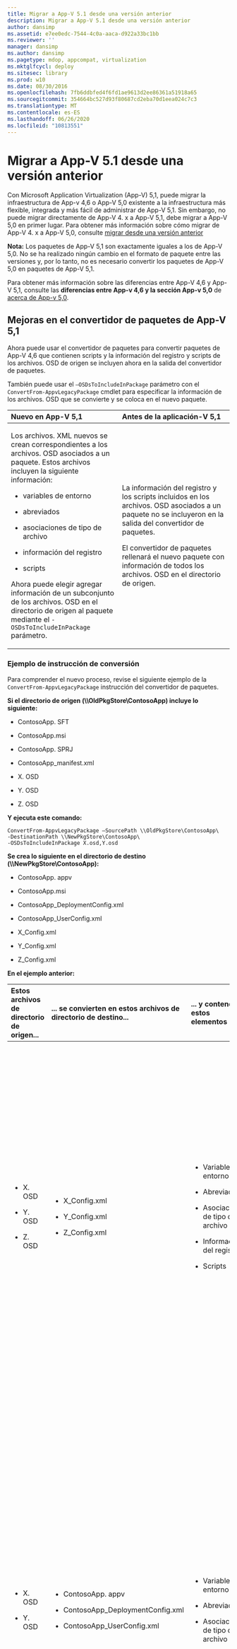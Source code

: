```yaml
---
title: Migrar a App-V 5.1 desde una versión anterior
description: Migrar a App-V 5.1 desde una versión anterior
author: dansimp
ms.assetid: e7ee0edc-7544-4c0a-aaca-d922a33bc1bb
ms.reviewer: ''
manager: dansimp
ms.author: dansimp
ms.pagetype: mdop, appcompat, virtualization
ms.mktglfcycl: deploy
ms.sitesec: library
ms.prod: w10
ms.date: 08/30/2016
ms.openlocfilehash: 7fb6ddbfed4f6fd1ae9613d2ee86361a51918a65
ms.sourcegitcommit: 354664bc527d93f80687cd2eba70d1eea024c7c3
ms.translationtype: MT
ms.contentlocale: es-ES
ms.lasthandoff: 06/26/2020
ms.locfileid: "10813551"
---
```

# Migrar a App-V 5.1 desde una versión anterior


Con Microsoft Application Virtualization (App-V) 5,1, puede migrar la infraestructura de App-v 4,6 o App-V 5,0 existente a la infraestructura más flexible, integrada y más fácil de administrar de App-V 5,1.
Sin embargo, no puede migrar directamente de App-V 4. x a App-V 5,1, debe migrar a App-V 5,0 en primer lugar. Para obtener más información sobre cómo migrar de App-V 4. x a App-V 5,0, consulte [migrar desde una versión anterior](migrating-from-a-previous-version-app-v-50.md)  

**Nota:**  Los paquetes de App-V 5,1 son exactamente iguales a los de App-V 5,0. No se ha realizado ningún cambio en el formato de paquete entre las versiones y, por lo tanto, no es necesario convertir los paquetes de App-V 5,0 en paquetes de App-V 5,1.

Para obtener más información sobre las diferencias entre App-V 4,6 y App-V 5,1, consulte las **diferencias entre App-v 4,6 y la sección App-v 5,0** de [acerca de App-v 5,0](about-app-v-50.md).

 

## <a href="" id="bkmk-pkgconvimprove"></a>Mejoras en el convertidor de paquetes de App-V 5,1


Ahora puede usar el convertidor de paquetes para convertir paquetes de App-V 4,6 que contienen scripts y la información del registro y scripts de los archivos. OSD de origen se incluyen ahora en la salida del convertidor de paquetes.

También puede usar el `–OSDsToIncludeInPackage` parámetro con el `ConvertFrom-AppvLegacyPackage` cmdlet para especificar la información de los archivos. OSD que se convierte y se coloca en el nuevo paquete.

<table>
<colgroup>
<col width="50%" />
<col width="50%" />
</colgroup>
<thead>
<tr class="header">
<th align="left">Nuevo en App-V 5,1</th>
<th align="left">Antes de la aplicación-V 5,1</th>
</tr>
</thead>
<tbody>
<tr class="odd">
<td align="left"><p>Los archivos. XML nuevos se crean correspondientes a los archivos. OSD asociados a un paquete. Estos archivos incluyen la siguiente información:</p>
<ul>
<li><p>variables de entorno</p></li>
<li><p>abreviados</p></li>
<li><p>asociaciones de tipo de archivo</p></li>
<li><p>información del registro</p></li>
<li><p>scripts</p></li>
</ul>
<p>Ahora puede elegir agregar información de un subconjunto de los archivos. OSD en el directorio de origen al paquete mediante el <code>-OSDsToIncludeInPackage</code> parámetro.</p></td>
<td align="left"><p>La información del registro y los scripts incluidos en los archivos. OSD asociados a un paquete no se incluyeron en la salida del convertidor de paquetes.</p>
<p>El convertidor de paquetes rellenará el nuevo paquete con información de todos los archivos. OSD en el directorio de origen.</p></td>
</tr>
</tbody>
</table>

 

### Ejemplo de instrucción de conversión

Para comprender el nuevo proceso, revise el siguiente ejemplo de la `ConvertFrom-AppvLegacyPackage` instrucción del convertidor de paquetes.

**Si el directorio de origen (\\\\OldPkgStore\\ContosoApp) incluye lo siguiente:**

-   ContosoApp. SFT

-   ContosoApp.msi

-   ContosoApp. SPRJ

-   ContosoApp\_manifest.xml

-   X. OSD

-   Y. OSD

-   Z. OSD

**Y ejecuta este comando:**

``` syntax
ConvertFrom-AppvLegacyPackage –SourcePath \\OldPkgStore\ContosoApp\ 
-DestinationPath \\NewPkgStore\ContosoApp\
-OSDsToIncludeInPackage X.osd,Y.osd
```

**Se crea lo siguiente en el directorio de destino (\\\\NewPkgStore\\ContosoApp):**

-   ContosoApp. appv

-   ContosoApp.msi

-   ContosoApp\_DeploymentConfig.xml

-   ContosoApp\_UserConfig.xml

-   X\_Config.xml

-   Y\_Config.xml

-   Z\_Config.xml

**En el ejemplo anterior:**

<table>
<colgroup>
<col width="25%" />
<col width="25%" />
<col width="25%" />
<col width="25%" />
</colgroup>
<thead>
<tr class="header">
<th align="left">Estos archivos de directorio de origen...</th>
<th align="left">... se convierten en estos archivos de directorio de destino...</th>
<th align="left">... y contendrá estos elementos</th>
<th align="left">Descripción</th>
</tr>
</thead>
<tbody>
<tr class="odd">
<td align="left"><ul>
<li><p>X. OSD</p></li>
<li><p>Y. OSD</p></li>
<li><p>Z. OSD</p></li>
</ul></td>
<td align="left"><ul>
<li><p>X_Config.xml</p></li>
<li><p>Y_Config.xml</p></li>
<li><p>Z_Config.xml</p></li>
</ul></td>
<td align="left"><ul>
<li><p>Variables de entorno</p></li>
<li><p>Abreviados</p></li>
<li><p>Asociaciones de tipo de archivo</p></li>
<li><p>Información del registro</p></li>
<li><p>Scripts</p></li>
</ul></td>
<td align="left"><p>Cada archivo. OSD se convierte en un archivo. xml independiente y correspondiente que contiene los elementos que se enumeran aquí en el formato de configuración de implementación de App-V 5,1. Estos elementos se pueden copiar desde estos archivos. XML y colocarlos en la configuración de implementación o los archivos de configuración de usuario según sea necesario.</p>
<p>En este ejemplo, hay tres archivos. XML, que corresponden a los tres archivos. OSD del directorio de origen. Cada archivo. xml contiene las variables de entorno, los accesos directos, las asociaciones de tipos de archivo, la información del registro y las secuencias de comandos en su archivo. OSD correspondiente.</p></td>
</tr>
<tr class="even">
<td align="left"><ul>
<li><p>X. OSD</p></li>
<li><p>Y. OSD</p></li>
</ul></td>
<td align="left"><ul>
<li><p>ContosoApp. appv</p></li>
<li><p>ContosoApp_DeploymentConfig.xml</p></li>
<li><p>ContosoApp_UserConfig.xml</p></li>
</ul></td>
<td align="left"><ul>
<li><p>Variables de entorno</p></li>
<li><p>Abreviados</p></li>
<li><p>Asociaciones de tipo de archivo</p></li>
</ul></td>
<td align="left"><p>La información de los archivos. OSD especificados en el <code>-OSDsToIncludeInPackage</code> parámetro se convierten y se colocan dentro del paquete. A continuación, el convertidor rellena el archivo de configuración de implementación y el archivo de configuración de usuario con el contenido del paquete, del mismo modo que el secuenciador de App-V realiza al secuenciar un nuevo paquete.</p>
<p>En este ejemplo, las variables de entorno, los accesos directos y las asociaciones de tipo de archivo incluidos en X. OSD e y. OSD se han convertido y colocado en el paquete de App-V, y parte de esta información también se incluyó en la configuración de implementación y en los archivos de configuración de usuario. X. OSD e y. OSD se usaron porque se incluyeron como argumentos para el <code>-OSDsToIncludeInPackage</code> parámetro. No se incluyó información de Z. OSD en el paquete porque no se incluyó como uno de estos argumentos.</p></td>
</tr>
</tbody>
</table>

 

## Conversión de paquetes creados con una versión anterior de App-V


Use la utilidad de conversión de paquetes para actualizar paquetes de aplicaciones virtuales creados con versiones de App-V anteriores a App-V 5,0. El convertidor de paquetes usa PowerShell para convertir paquetes y puede ayudar a automatizar el proceso si tiene muchos paquetes que requieren conversión.

**Importante**  Después de convertir un paquete existente, debe probar el paquete antes de implementar el paquete para asegurarse de que el proceso de conversión se realizó correctamente.

 

**Qué debe saber antes de convertir paquetes existentes**

<table>
<colgroup>
<col width="50%" />
<col width="50%" />
</colgroup>
<thead>
<tr class="header">
<th align="left">Problema</th>
<th align="left">Solución alternativa</th>
</tr>
</thead>
<tbody>
<tr class="odd">
<td align="left"><p>Los paquetes virtuales que usan DSC no se vinculan después de la conversión.</p></td>
<td align="left"><p>Vincule los paquetes usando grupos de conexión. Consulte <a href="managing-connection-groups51.md" data-raw-source="[Managing Connection Groups](managing-connection-groups51.md)"> Administración de grupos de conexión </a> .</p></td>
</tr>
<tr class="even">
<td align="left"><p>Los conflictos de variables de entorno se detectan durante la conversión.</p></td>
<td align="left"><p>Resuelva los conflictos en el <strong> archivo. OSD asociado </strong> .</p></td>
</tr>
<tr class="odd">
<td align="left"><p>Las rutas de código no modificables se detectan durante la conversión.</p></td>
<td align="left"><p>Las rutas de código no modificables son difíciles de convertir correctamente. El convertidor de paquetes detectará y devolverá paquetes con archivos que contienen rutas de código no modificables. Visualice el archivo con la ruta de acceso del código y determine si el paquete necesita el archivo. En ese caso, se recomienda volver a crear el paquete.</p></td>
</tr>
</tbody>
</table>

 

Al convertir un paquete, comprobar si hay errores en los archivos o en los accesos directos. Busque el elemento en el paquete de App-V 4,6. Puede ser una ruta de acceso no modificable. Convertir la ruta de acceso.

**Nota:**  Se recomienda usar el secuenciador App-V 5,1 para convertir aplicaciones críticas o aplicaciones que necesiten aprovechar las características. Vea [Cómo secuenciar una nueva aplicación con App-V 5,1](how-to-sequence-a-new-application-with-app-v-51-beta-gb18030.md).

Si un paquete convertido no se abre después de convertirlo, también se recomienda que vuelva a realizar la secuencia de la aplicación con el secuenciador de aplicaciones-V 5,1.

 

[Cómo convertir un paquete creado en una versión anterior de App-V](how-to-convert-a-package-created-in-a-previous-version-of-app-v51.md)

## Migrar clientes


En la tabla siguiente se muestra el método recomendado para actualizar clientes.

<table>
<colgroup>
<col width="50%" />
<col width="50%" />
</colgroup>
<thead>
<tr class="header">
<th align="left">Tarea</th>
<th align="left">Más información</th>
</tr>
</thead>
<tbody>
<tr class="odd">
<td align="left"><p>Actualizar el entorno a la versión más reciente de App-V 4.6</p></td>
<td align="left"><p><a href="../appv-v4/application-virtualization-deployment-and-upgrade-considerations-copy.md" data-raw-source="[Application Virtualization Deployment and Upgrade Considerations](../appv-v4/application-virtualization-deployment-and-upgrade-considerations-copy.md)">Implementación de virtualización de aplicaciones y consideraciones de actualización </a> .</p></td>
</tr>
<tr class="even">
<td align="left"><p>Instale el cliente de App-V 5,1 con la coexistencia habilitada.</p></td>
<td align="left"><p><a href="how-to-deploy-the-app-v-46-and-the-app-v--51-client-on-the-same-computer.md" data-raw-source="[How to Deploy the App-V 4.6 and the App-V 5.1 Client on the Same Computer](how-to-deploy-the-app-v-46-and-the-app-v--51-client-on-the-same-computer.md)">Cómo implementar el cliente de App-V 4,6 y App-V 5,1 en el mismo equipo </a> .</p></td>
</tr>
<tr class="odd">
<td align="left"><p>Secuencia y lanzamiento de paquetes de aplicaciones-V 5,1. Según sea necesario, vuelva a publicar los paquetes de App-V 4,6.</p></td>
<td align="left"><p><a href="how-to-sequence-a-new-application-with-app-v-51-beta-gb18030.md" data-raw-source="[How to Sequence a New Application with App-V 5.1](how-to-sequence-a-new-application-with-app-v-51-beta-gb18030.md)">Cómo secuencia una nueva aplicación con App-V 5,1 </a> .</p></td>
</tr>
</tbody>
</table>

 

**Importante**  Debe estar ejecutando la última versión de App-V 4.6 para usar el modo de coexistencia. Además, al secuenciar un paquete, debe configurar la configuración de la autoridad de administración, que se encuentra en la **configuración del usuario** , en la sección **configuración de usuario** .

 

## Migrar la infraestructura completa de App-V 5,1 Server


No hay ningún método directo para actualizar a una infraestructura completa de App-V 5,1. Use la información de la siguiente sección para obtener información sobre cómo actualizar el servidor de App-V.

<table>
<colgroup>
<col width="50%" />
<col width="50%" />
</colgroup>
<thead>
<tr class="header">
<th align="left">Tarea</th>
<th align="left">Más información</th>
</tr>
</thead>
<tbody>
<tr class="odd">
<td align="left"><p>Actualiza tu entorno a la versión más reciente de App-V 4.6.</p></td>
<td align="left"><p><a href="../appv-v4/application-virtualization-deployment-and-upgrade-considerations-copy.md" data-raw-source="[Application Virtualization Deployment and Upgrade Considerations](../appv-v4/application-virtualization-deployment-and-upgrade-considerations-copy.md)">Implementación de virtualización de aplicaciones y consideraciones de actualización </a> .</p></td>
</tr>
<tr class="even">
<td align="left"><p>Implemente la versión de App-V 5,1 del cliente.</p></td>
<td align="left"><p><a href="how-to-deploy-the-app-v-client-51gb18030.md" data-raw-source="[How to Deploy the App-V Client](how-to-deploy-the-app-v-client-51gb18030.md)">Cómo implementar el cliente de App-V </a> .</p></td>
</tr>
<tr class="odd">
<td align="left"><p>Instale App-V 5,1 Server.</p></td>
<td align="left"><p><a href="how-to-deploy-the-app-v-51-server.md" data-raw-source="[How to Deploy the App-V 5.1 Server](how-to-deploy-the-app-v-51-server.md)">Cómo implementar el servidor de App-V 5,1 </a> .</p></td>
</tr>
<tr class="even">
<td align="left"><p>Migrar paquetes existentes.</p></td>
<td align="left"><p>Consulte la <strong> sección convertir paquetes creados con una versión anterior de App-V </strong> de este artículo.</p></td>
</tr>
</tbody>
</table>

 

## Tareas adicionales de migración


También puede realizar tareas adicionales de migración, como cambiar la configuración de los extremos, así como abrir un paquete creado con una versión anterior en un equipo que ejecute el cliente de App-V 5,1. Los vínculos siguientes proporcionan más información sobre cómo realizar estas tareas.

[Cómo migrar puntos de extensión desde un paquete de App-V 4.6 a un paquete de App-V 5.1 convertido para todos los usuarios de un equipo específico](how-to-migrate-extension-points-from-an-app-v-46-package-to-a-converted-app-v-51-package-for-all-users-on-a-specific-computer.md)

[Cómo migrar puntos de extensión desde un paquete de App-V 4.6 a App-V 5.1 para un usuario específico](how-to-migrate-extension-points-from-an-app-v-46-package-to-app-v-51-for-a-specific-user.md)

[Cómo revertir puntos de extensión desde un paquete App-V 5.1 a un paquete de App-V 4.6 para todos los usuarios de un equipo específico](how-to-revert-extension-points-from-an-app-v-51-package-to-an-app-v-46-package-for-all-users-on-a-specific-computer.md)

[Cómo revertir puntos de extensión desde un paquete App-V 5.1 a un paquete de App-V 4.6 para un usuario específico](how-to-revert-extension-points-from-an-app-v-51-package-to-an-app-v-46-package-for-a-specific-user.md)







## Otros recursos para realizar tareas de migración de App-V


[Operaciones de App-V 5.1](operations-for-app-v-51.md)

[Un procedimiento simplificado para la actualización del servidor de administración de Microsoft App-V 5,1](https://go.microsoft.com/fwlink/p/?LinkId=786330)

 

 





